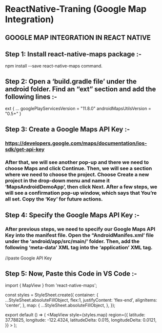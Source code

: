 # ReactNative-Traning (Google Map Integration)

## GOOGLE MAP INTEGRATION IN REACT NATIVE

## Step 1: Install react-native-maps package :-

npm install --save react-native-maps command.

## Step 2: Open a ‘build.gradle file’ under the android folder. Find an “ext” section and add the following lines :-

ext {
  ...
  googlePlayServicesVersion = "11.8.0"
  androidMapsUtilsVersion = "0.5+"
}

## Step 3: Create a Google Maps API Key :-

### https://developers.google.com/maps/documentation/ios-sdk/get-api-key

### After that, we will see another pop-up and there we need to choose Maps and click Continue. Then, we will see a section where we need to choose the project. Choose Create a new project in the drop-down menu and name it ‘MapsAndroidDemoApp’, then click Next. After a few steps, we will see a confirmation pop-up window, which says that You’re all set. Copy the ‘Key’ for future actions.

## Step 4: Specify the Google Maps API Key :-

### After previous steps, we need to specify our Google Maps API Key into the manifest file. Open the “AndroidManifes.xml’ file under the ‘android/app/src/main/’ folder. Then, add the following ‘meta-data’ XML tag into the ‘application’ XML tag.

<application>
   <!-- You will only need to add this meta-data tag, but make sure it's a child of application -->
   <meta-data
     android:name="com.google.android.geo.API_KEY"
     android:value="Your Google maps API Key Here"/>	//paste Google API Key

   <!-- You will also only need to add this uses-library tag -->
   <uses-library android:name="org.apache.http.legacy" android:required="false"/>
</application>

## Step 5: Now, Paste this Code in VS Code :-

import { MapView } from 'react-native-maps';

const styles = StyleSheet.create({
 container: {
   ...StyleSheet.absoluteFillObject,
   flex:1,
   justifyContent: 'flex-end',
   alignItems: 'center',
 },
 map: {
   ...StyleSheet.absoluteFillObject,
 },
});

export default () => (
   <View style={styles.container}>
     <MapView
       style={styles.map}
       region={{
         latitude: 37.78825,
         longitude: -122.4324,
         latitudeDelta: 0.015,
         longitudeDelta: 0.0121,
       }}
     >
     </MapView>
   </View>
);
